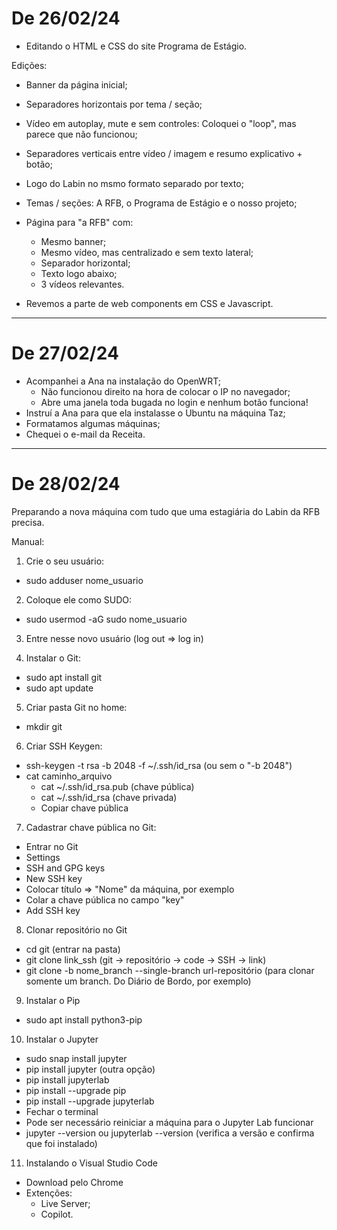 # De 26/02/24

* Editando o HTML e CSS do site Programa de Estágio.

Edições:

* Banner da página inicial;
* Separadores horizontais por tema / seção;
* Vídeo em autoplay, mute e sem controles: Coloquei o "loop", mas parece que não funcionou;
* Separadores verticais entre vídeo / imagem e resumo explicativo + botão;
* Logo do Labin no msmo formato separado por texto;
* Temas / seções: A RFB, o Programa de Estágio e o nosso projeto;
* Página para "a RFB" com:
  - Mesmo banner;
  - Mesmo vídeo, mas centralizado e sem texto lateral;
  - Separador horizontal;
  - Texto logo abaixo;
  - 3 vídeos relevantes.

* Revemos a parte de web components em CSS e Javascript.

---

# De 27/02/24

* Acompanhei a Ana na instalação do OpenWRT;
  - Não funcionou direito na hora de colocar o IP no navegador;
  - Abre uma janela toda bugada no login e nenhum botão funciona!
* Instruí a Ana para que ela instalasse o Ubuntu na máquina Taz;
* Formatamos algumas máquinas;
* Chequei o e-mail da Receita.

---

# De 28/02/24

Preparando a nova máquina com tudo que uma estagiária do Labin da RFB precisa.

Manual:

1) Crie o seu usuário:

- sudo adduser nome_usuario

2) Coloque ele como SUDO:

- sudo usermod -aG sudo nome_usuario

3) Entre nesse novo usuário (log out => log in)

4) Instalar o Git:

- sudo apt install git
- sudo apt update

5) Criar pasta Git no home:

- mkdir git

6) Criar SSH Keygen:

- ssh-keygen -t rsa -b 2048 -f ~/.ssh/id_rsa (ou sem o "-b 2048")
- cat caminho_arquivo
  - cat ~/.ssh/id_rsa.pub (chave pública)
  - cat ~/.ssh/id_rsa (chave privada)
  - Copiar chave pública

7) Cadastrar chave pública no Git:

- Entrar no Git
- Settings
- SSH and GPG keys
- New SSH key
- Colocar título => "Nome" da máquina, por exemplo
- Colar a chave pública no campo "key"
- Add SSH key

8) Clonar repositório no Git

- cd git (entrar na pasta)
- git clone link_ssh (git -> repositório -> code -> SSH -> link)
- git clone -b nome_branch --single-branch url-repositório (para clonar somente um branch. Do Diário de Bordo, por exemplo)

9) Instalar o Pip

- sudo apt install python3-pip

10) Instalar o Jupyter

- sudo snap install jupyter
- pip install jupyter (outra opção)
- pip install jupyterlab
- pip install --upgrade pip
- pip install --upgrade jupyterlab
- Fechar o terminal
- Pode ser necessário reiniciar a máquina para o Jupyter Lab funcionar
- jupyter --version ou jupyterlab --version (verifica a versão e confirma que foi instalado)

11) Instalando o Visual Studio Code

- Download pelo Chrome
- Extenções:
  - Live Server;
  - Copilot.